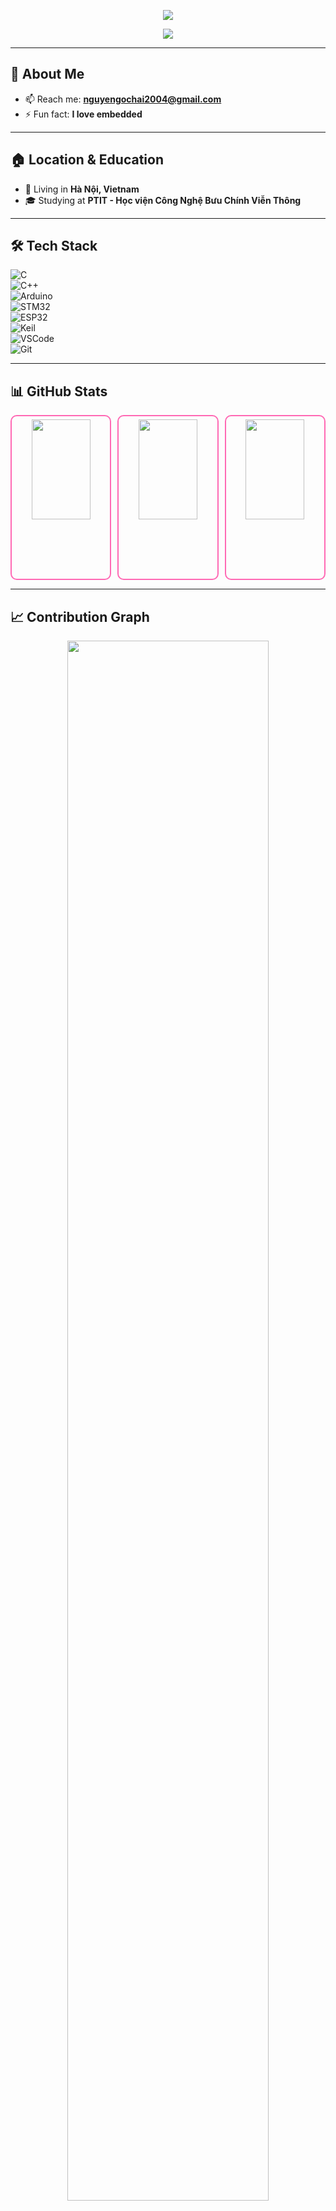 <!-- Header -->
<p align="center">
  <img src="https://capsule-render.vercel.app/api?type=waving&color=FF69B4&height=200&section=header&text=Hi,%20I'm%20Nguyen%20Ngoc%20Hai%20&fontSize=40&fontColor=ffffff" />
</p>

<!-- Typing SVG -->
<p align="center">
  <img src="https://readme-typing-svg.herokuapp.com?size=22&color=FF69B4&center=true&vCenter=true&width=600&lines=Embedded+Systems+Enthusiast;C%2FC%2B%2B+Developer;Always+Learning+New+Things+✨" />
</p>

---

## 🚀 About Me  
- 📫 Reach me: **[nguyengochai2004@gmail.com](mailto:nguyengochai2004@gmail.com)**  
- ⚡ Fun fact: **I love embedded**  

---

## 🏠 Location & Education  
- 🏡 Living in **Hà Nội, Vietnam**  
- 🎓 Studying at **PTIT - Học viện Công Nghệ Bưu Chính Viễn Thông**  

---

## 🛠 Tech Stack  
![C](https://img.shields.io/badge/C-00599C?style=for-the-badge&logo=c&logoColor=white)  
![C++](https://img.shields.io/badge/C++-00599C?style=for-the-badge&logo=c%2B%2B&logoColor=white)  
![Arduino](https://img.shields.io/badge/Arduino-00979D?style=for-the-badge&logo=arduino&logoColor=white)  
![STM32](https://img.shields.io/badge/STM32-03234B?style=for-the-badge&logo=stmicroelectronics&logoColor=white)  
![ESP32](https://img.shields.io/badge/ESP32-000000?style=for-the-badge&logo=espressif&logoColor=white)  
![Keil](https://img.shields.io/badge/Keil-39457E?style=for-the-badge&logo=keil&logoColor=white)  
![VSCode](https://img.shields.io/badge/VSCode-0078D4?style=for-the-badge&logo=visual-studio-code&logoColor=white)  
![Git](https://img.shields.io/badge/Git-F05033?style=for-the-badge&logo=git&logoColor=white)  

---

## 📊 GitHub Stats  

<div align="center" style="display: flex; gap: 10px;">

  <div style="flex: 1; border: 2px solid #ff69b4; border-radius: 10px; padding: 5px; height: 250px;">
    <img src="https://github-readme-stats.vercel.app/api?username=haikevins&show_icons=true&theme=radical&cache_seconds=1800" width="80%" height="80%">
  </div>

  <div style="flex: 1; border: 2px solid #ff69b4; border-radius: 10px; padding: 5px; height: 250px;">
    <img src="https://github-readme-streak-stats.herokuapp.com/?user=haikevins&theme=radical" width="80%" height="80%">
  </div>

  <div style="flex: 1; border: 2px solid #ff69b4; border-radius: 10px; padding: 5px; height: 250px;">
    <img src="https://github-readme-stats.vercel.app/api/top-langs/?username=haikevins&layout=compact&theme=radical&cache_seconds=1800" width="80%" height="80%">
  </div>

</div>

---

## 📈 Contribution Graph  
<p align="center">
  <img src="https://github-readme-activity-graph.vercel.app/graph?username=haikevins&theme=react-dark&bg_color=20232a&hide_border=true" width="80%"/>
</p>

---

## 🌐 Connect with Me  
<p align="center">
  <a href="https://www.linkedin.com/in/your-profile" target="_blank">
    <img alt="LinkedIn" src="https://img.shields.io/badge/LinkedIn-0A66C2?style=for-the-badge&logo=linkedin&logoColor=white">
  </a>
  <a href="mailto:nguyengochai2004@gmail.com" target="_blank">
    <img alt="Email" src="https://img.shields.io/badge/Gmail-D14836?style=for-the-badge&logo=gmail&logoColor=white">
  </a>
  <a href="https://www.github.com/haikevins" target="_blank">
    <img alt="GitHub" src="https://img.shields.io/badge/GitHub-181717?style=for-the-badge&logo=github&logoColor=white">
  </a>
</p>

---

<p align="center">
  <strong>⭐ If you like my work, feel free to ⭐ this repo! ⭐</strong>
</p>

<!-- Footer -->
<p align="center">
  <img src="https://capsule-render.vercel.app/api?type=waving&color=FF69B4&height=100&section=footer"/>
</p>
